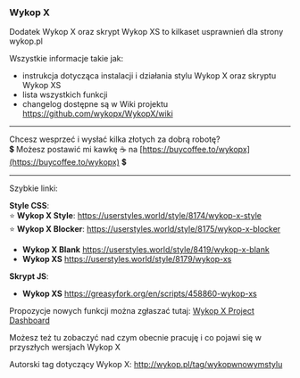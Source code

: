 ### Wykop X

<!--
**wykopx/WykopX** is a ✨ _special_ ✨ repository because its `README.md` (this file) appears on your GitHub profile.

Here are some ideas to get you started:

- 🔭 I’m currently working on ...
- 🌱 I’m currently learning ...
- 👯 I’m looking to collaborate on ...
- 🤔 I’m looking for help with ...
- 💬 Ask me about ...
- 📫 How to reach me: ...
- 😄 Pronouns: ...
- ⚡ Fun fact: ...
-->

Dodatek Wykop X oraz skrypt Wykop XS to kilkaset usprawnień dla strony wykop.pl

Wszystkie informacje takie jak:
- instrukcja dotycząca instalacji i działania stylu Wykop X oraz skryptu Wykop XS
- lista wszystkich funkcji
- changelog
dostępne są w Wiki projektu https://github.com/wykopx/WykopX/wiki

***   
Chcesz wesprzeć i wysłać kilka złotych za dobrą robotę?     
💲 Możesz postawić mi kawkę ☕ na [https://buycoffee.to/wykopx](https://buycoffee.to/wykopx) 💲   
***   
   
   
Szybkie linki:   
   
**Style CSS**:  
⭐ **Wykop X Style**: https://userstyles.world/style/8174/wykop-x-style   
⭐ **Wykop X Blocker**: https://userstyles.world/style/8175/wykop-x-blocker   
     
- **Wykop X Blank** https://userstyles.world/style/8419/wykop-x-blank   
- **Wykop XS** https://userstyles.world/style/8179/wykop-xs
    
**Skrypt JS**:  
- **Wykop XS** https://greasyfork.org/en/scripts/458860-wykop-xs   
   


Propozycje nowych funkcji można zgłaszać tutaj:
[Wykop X Project Dashboard](https://github.com/users/wykopx/projects/1/views/1?filterQuery=-status%3A%22%E2%9C%85+Done%22++-status%3A%22%E2%9B%94+No%2C+no%2C+no%22+&groupedBy%5BcolumnId%5D=Status)


Możesz też tu zobaczyć nad czym obecnie pracuję i co pojawi się w przyszłych wersjach Wykop X


Autorski tag dotyczący Wykop X:
http://wykop.pl/tag/wykopwnowymstylu
